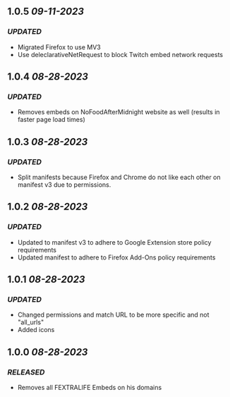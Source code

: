 ## **1.0.5** *09-11-2023*

### *UPDATED*

- Migrated Firefox to use MV3
- Use deleclarativeNetRequest to block Twitch embed network requests

## **1.0.4** *08-28-2023*

### *UPDATED*

- Removes embeds on NoFoodAfterMidnight website as well (results in faster page load times)

## **1.0.3** *08-28-2023*

### *UPDATED*

- Split manifests because Firefox and Chrome do not like each other on manifest v3 due to permissions.

## **1.0.2** *08-28-2023*

### *UPDATED*

- Updated to manifest v3 to adhere to Google Extension store policy requirements
- Updated manifest to adhere to Firefox Add-Ons policy requirements

## **1.0.1** *08-28-2023*

### *UPDATED*

- Changed permissions and match URL to be more specific and not "all_urls"
- Added icons

## **1.0.0** *08-28-2023*

### *RELEASED*

- Removes all FEXTRALIFE Embeds on his domains
